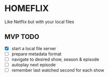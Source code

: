 # HOMEFLIX

Like Netflix but with your local files

## MVP TODO

- [x] start a local file server
- [ ] prepare metadata format
- [ ] navigate to desired show, season & episode
- [ ] autoplay next episode
- [ ] remember last watched second for each show
